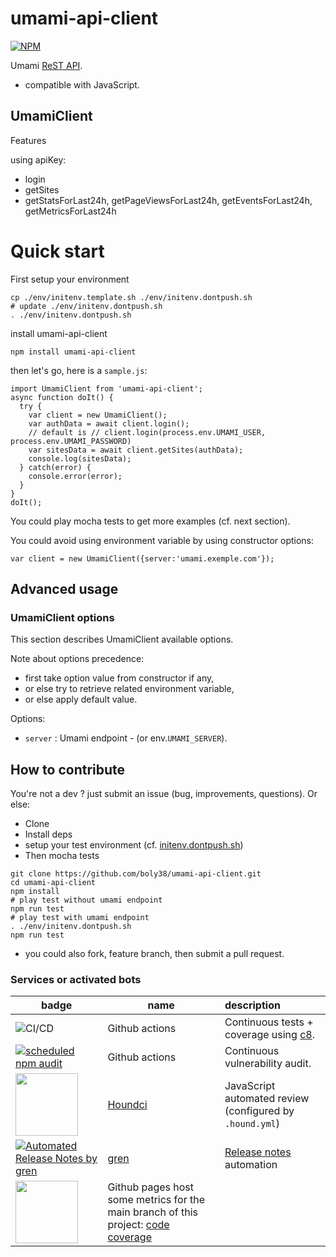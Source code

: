 # umami-api-client

[![NPM](https://nodei.co/npm/umami-api-client.png?compact=true)](https://npmjs.org/package/umami-api-client)

Umami [ReST API](https://umami.is/docs/api).

- compatible with JavaScript.

## UmamiClient
Features

using apiKey:
- login
- getSites
- getStatsForLast24h, getPageViewsForLast24h, getEventsForLast24h, getMetricsForLast24h

# Quick start

First setup your environment
```
cp ./env/initenv.template.sh ./env/initenv.dontpush.sh
# update ./env/initenv.dontpush.sh
. ./env/initenv.dontpush.sh
```

install umami-api-client

```
npm install umami-api-client
```

then let's go, here is a `sample.js`:
```
import UmamiClient from 'umami-api-client';
async function doIt() {
  try {
    var client = new UmamiClient();
    var authData = await client.login(); 
    // default is // client.login(process.env.UMAMI_USER, process.env.UMAMI_PASSWORD)
    var sitesData = await client.getSites(authData);
    console.log(sitesData);
  } catch(error) {
    console.error(error);
  }
}
doIt();
```
You could play mocha tests to get more examples (cf. next section).

You could avoid using environment variable by using constructor options:
```
var client = new UmamiClient({server:'umami.exemple.com'});
```

## Advanced usage


### UmamiClient options
This section describes UmamiClient available options.

Note about options precedence: 
- first take option value from constructor if any, 
- or else try to retrieve related environment variable, 
- or else apply default value.

Options:
- `server` : Umami endpoint - (or env.`UMAMI_SERVER`).

## How to contribute
You're not a dev ? just submit an issue (bug, improvements, questions). Or else:
* Clone
* Install deps
* setup your test environment (cf. [initenv.dontpush.sh](./env/initenv.dontpush.sh))
* Then mocha tests
```
git clone https://github.com/boly38/umami-api-client.git
cd umami-api-client
npm install
# play test without umami endpoint
npm run test
# play test with umami endpoint
. ./env/initenv.dontpush.sh
npm run test
```
* you could also fork, feature branch, then submit a pull request.

### Services or activated bots

| badge                                                                                                                                                                                      | name   | description  |
|--------------------------------------------------------------------------------------------------------------------------------------------------------------------------------------------|-------|:--------|
| ![CI/CD](https://github.com/boly38/umami-api-client/workflows/umami_api_client_ci/badge.svg)                                                                                               |Github actions|Continuous tests + coverage using [c8](https://www.npmjs.com/package/c8).
| [![scheduled npm audit](https://github.com/boly38/umami-api-client/actions/workflows/audit.yml/badge.svg)](https://github.com/boly38/umami-api-client/actions/workflows/audit.yml) |Github actions|Continuous vulnerability audit.
| [<img src="https://cdn.icon-icons.com/icons2/2148/PNG/512/houndci_icon_132320.png" width="100">](https://houndci.com/)                                                                     |[Houndci](https://houndci.com/)|JavaScript  automated review (configured by `.hound.yml`)|
| [![Automated Release Notes by gren](https://img.shields.io/badge/%F0%9F%A4%96-release%20notes-00B2EE.svg)](https://github-tools.github.io/github-release-notes/)                           |[gren](https://github.com/github-tools/github-release-notes)|[Release notes](https://github.com/boly38/umami-api-client/releases) automation|
| [<img src="https://codetheweb.blog/assets/img/posts/github-pages-free-hosting/cover.png" width="100">](https://boly38.github.io/umami-api-client/)                                     | Github pages host some metrics for the main branch of this project: [code coverage](https://boly38.github.io/umami-api-client/)

